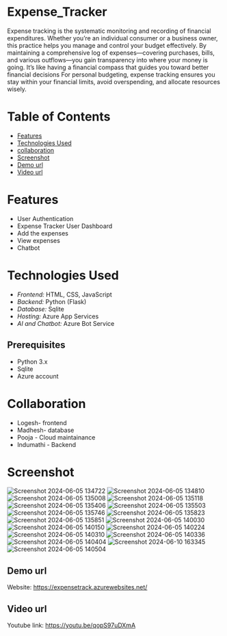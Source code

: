 # Expense_Tracker
Expense tracking is the systematic monitoring and recording of financial expenditures. Whether you’re an individual consumer or a business owner, this practice helps you manage and control your budget effectively.
By maintaining a comprehensive log of expenses—covering purchases, bills, and various outflows—you gain transparency into where your money is going. It’s like having a financial compass that guides you toward better financial decisions For personal budgeting, expense tracking ensures you stay within your financial limits, avoid overspending, and allocate resources wisely.

# Table of Contents

* [Features](#features)
* [Technologies Used](#technologies-used)
* [collaboration](#collaboration)
* [Screenshot](#screenshot)
* [Demo url](#demo-url)
* [Video url](#video-url)


# Features
- User Authentication
- Expense Tracker User Dashboard
- Add the expenses  
- View expenses
- Chatbot

# Technologies Used
* *Frontend:* HTML, CSS, JavaScript
* *Backend:* Python (Flask)
* *Database:* Sqlite
* *Hosting:* Azure App Services
* *AI and Chatbot:* Azure Bot Service

## Prerequisites
* Python 3.x
* Sqlite
* Azure account

# Collaboration
* Logesh- frontend
* Madhesh- database
* Pooja - Cloud maintainance
* Indumathi - Backend

# Screenshot
![Screenshot 2024-06-05 134722](https://github.com/1310pooja/expensetracker/assets/150259954/552f4e62-bff1-4972-8fae-b589e7754fe4)
![Screenshot 2024-06-05 134810](https://github.com/1310pooja/expensetracker/assets/150259954/79866593-d73b-4b32-a40b-f69d7cc32e61)
![Screenshot 2024-06-05 135008](https://github.com/1310pooja/expensetracker/assets/150259954/daee7980-7cdc-40a5-832c-19688d294d71)
![Screenshot 2024-06-05 135118](https://github.com/1310pooja/expensetracker/assets/150259954/7a68b264-a8b3-4607-add7-8da0d9c4d470)
![Screenshot 2024-06-05 135406](https://github.com/1310pooja/expensetracker/assets/150259954/11f26cdf-f24c-4e37-86dd-2db04ed56bb8)
![Screenshot 2024-06-05 135503](https://github.com/1310pooja/expensetracker/assets/150259954/664666a7-3c92-4491-9c2b-11249f7f100d)
![Screenshot 2024-06-05 135746](https://github.com/1310pooja/expensetracker/assets/150259954/06b9aaae-653f-4989-9d87-e47f3b4cd42c)
![Screenshot 2024-06-05 135823](https://github.com/1310pooja/expensetracker/assets/150259954/236a8194-f281-42a4-af2c-c54a51a8f885)
![Screenshot 2024-06-05 135851](https://github.com/1310pooja/expensetracker/assets/150259954/897fdec2-d4d2-4245-a87b-b23b73e931b1)
![Screenshot 2024-06-05 140030](https://github.com/1310pooja/expensetracker/assets/150259954/e7fd4b2b-62ed-4908-aa2e-9e13f4b25f5d)
![Screenshot 2024-06-05 140150](https://github.com/1310pooja/expensetracker/assets/150259954/d24d4019-7b00-477b-96e0-3a6ec3e89048)
![Screenshot 2024-06-05 140224](https://github.com/1310pooja/expensetracker/assets/150259954/eafd7473-2270-4815-b21e-86dcb6029aca)
![Screenshot 2024-06-05 140310](https://github.com/1310pooja/expensetracker/assets/150259954/bb56c650-924b-4895-a8d7-0c74f70fafcb)
![Screenshot 2024-06-05 140336](https://github.com/1310pooja/expensetracker/assets/150259954/b3832d8b-cfea-4570-980d-80978dc21e8e)
![Screenshot 2024-06-05 140404](https://github.com/1310pooja/expensetracker/assets/150259954/8b397620-8ff8-4c8f-81d5-387a991d59a8)
![Screenshot 2024-06-10 163345](https://github.com/1310pooja/expensetracker/assets/150259954/1e363fc6-68fd-4288-8299-45a14345b2fd)
![Screenshot 2024-06-05 140504](https://github.com/1310pooja/expensetracker/assets/150259954/28bb7faa-cf8e-4f10-bd98-3d34702e0012)

## Demo url
Website: https://expensetrack.azurewebsites.net/

## Video url
Youtube link: https://youtu.be/qopS97uDXmA
